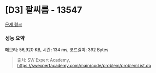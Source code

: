 # [D3] 팔씨름 - 13547 

[문제 링크](https://swexpertacademy.com/main/code/problem/problemDetail.do?contestProbId=AX6PP9G6p1sDFAS9) 

### 성능 요약

메모리: 56,920 KB, 시간: 134 ms, 코드길이: 392 Bytes



> 출처: SW Expert Academy, https://swexpertacademy.com/main/code/problem/problemList.do